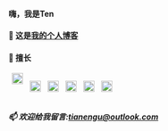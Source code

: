 #### 嗨，我是Ten

#### 👀 这是[我的个人博客](https://blog.gute.fun)
#### 🌱 擅长

<div style='display:flex;'>
<img src='https://blogserve.gute.fun/statics/images/js-conf.png' style='margin:0 6px;width:20px;height:20px;'></img>

<img src='https://blogserve.gute.fun/statics/images/vue.png' style='margin:0 6px;width:20px;height:20px;'></img>

<img src='https://blogserve.gute.fun/statics/images/koa.png' style='margin:0 6px;width:20px;height:20px;'></img>


<img src='https://www.electronjs.org/assets/img/logo.svg' style='margin:0 6px;width:20px;height:20px;'></img>

	
<img src='https://user-images.githubusercontent.com/26913352/160050021-40536ae1-152c-4a2a-a74d-3cbd15e4dbf0.png' style='margin:0 6px;width:20px;height:20px;'></img>

<img src='https://www.lidihuo.com/uploads/nodejs/node-js-tutorial.png' style='margin:0 6px;width:20px;height:20px;'></img>
</div>

##### 📫 欢迎给我留言:tianengu@outlook.com

